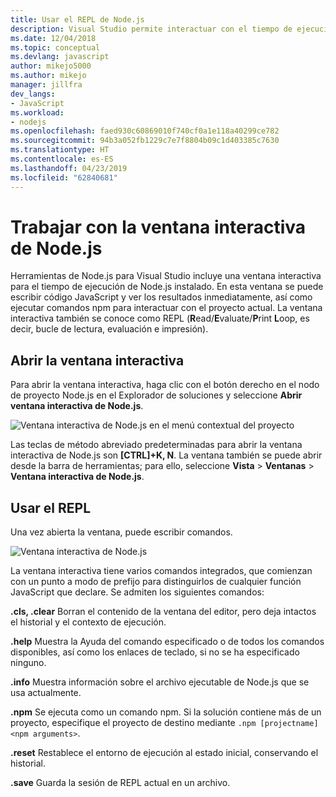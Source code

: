 ```yaml
---
title: Usar el REPL de Node.js
description: Visual Studio permite interactuar con el tiempo de ejecución de Node.js.
ms.date: 12/04/2018
ms.topic: conceptual
ms.devlang: javascript
author: mikejo5000
ms.author: mikejo
manager: jillfra
dev_langs:
- JavaScript
ms.workload:
- nodejs
ms.openlocfilehash: faed930c60869010f740cf0a1e118a40299ce782
ms.sourcegitcommit: 94b3a052fb1229c7e7f8804b09c1d403385c7630
ms.translationtype: HT
ms.contentlocale: es-ES
ms.lasthandoff: 04/23/2019
ms.locfileid: "62840681"
---
```

# <a name="work-with-the-nodejs-interactive-window"></a>Trabajar con la ventana interactiva de Node.js

Herramientas de Node.js para Visual Studio incluye una ventana interactiva para el tiempo de ejecución de Node.js instalado. En esta ventana se puede escribir código JavaScript y ver los resultados inmediatamente, así como ejecutar comandos npm para interactuar con el proyecto actual. La ventana interactiva también se conoce como REPL (**R**ead/**E**valuate/**P**rint **L**oop, es decir, bucle de lectura, evaluación e impresión).

## <a name="open-the-interactive-window"></a>Abrir la ventana interactiva

Para abrir la ventana interactiva, haga clic con el botón derecho en el nodo de proyecto Node.js en el Explorador de soluciones y seleccione **Abrir ventana interactiva de Node.js**.

![Ventana interactiva de Node.js en el menú contextual del proyecto](../javascript/media/interactivewindow-open-from-project.png)

Las teclas de método abreviado predeterminadas para abrir la ventana interactiva de Node.js son **[CTRL]+K, N**. La ventana también se puede abrir desde la barra de herramientas; para ello, seleccione **Vista** > **Ventanas** > **Ventana interactiva de Node.js**.

## <a name="use-the-repl"></a>Usar el REPL

Una vez abierta la ventana, puede escribir comandos.

![Ventana interactiva de Node.js](../javascript/media/interactivewindow.png)

La ventana interactiva tiene varios comandos integrados, que comienzan con un punto a modo de prefijo para distinguirlos de cualquier función JavaScript que declare. Se admiten los siguientes comandos:

**.cls, .clear** Borran el contenido de la ventana del editor, pero deja intactos el historial y el contexto de ejecución.

**.help** Muestra la Ayuda del comando especificado o de todos los comandos disponibles, así como los enlaces de teclado, si no se ha especificado ninguno.

**.info** Muestra información sobre el archivo ejecutable de Node.js que se usa actualmente.

**.npm** Se ejecuta como un comando npm. Si la solución contiene más de un proyecto, especifique el proyecto de destino mediante `.npm [projectname] <npm arguments>`.

**.reset** Restablece el entorno de ejecución al estado inicial, conservando el historial.

**.save** Guarda la sesión de REPL actual en un archivo.
